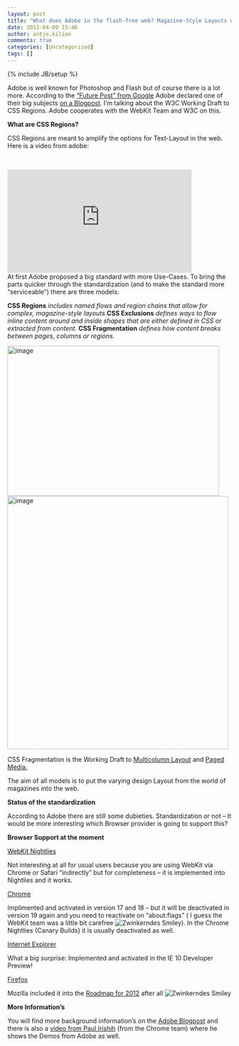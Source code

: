 ```yaml
---
layout: post
title: "What does Adobe in the flash-free web? Magazine-Style Layouts with CSS Regions!"
date: 2012-04-09 15:46
author: antje.kilian
comments: true
categories: [Uncategorized]
tags: []
---
```

{% include JB/setup %}
&nbsp;

<strong> </strong>

Adobe is well known for Photoshop and Flash but of course there is a lot more. According to the <a href="http://code-inside.de/blog/2012/03/14/cutting-edge-chrome-web-platform-technologies/">“Future Post” from Google</a> Adobe declared one of their big subjects <a href="http://blogs.adobe.com/webplatform/2012/03/16/css-regions-one-year-in/">on a Blogpost</a>. I’m talking about the W3C Working Draft to CSS Regions. Adobe cooperates with the WebKit Team and W3C on this.

<strong> </strong>

<strong>What are CSS Regions?</strong>

CSS Regions are meant to amplify the options for Text-Layout in the web. Here is a video from adobe:

&nbsp;
<div id="scid:5737277B-5D6D-4f48-ABFC-DD9C333F4C5D:99a4b9d0-aa88-4af6-8787-508df8c4f4a7" class="wlWriterEditableSmartContent" style="margin: 0px; display: inline; float: none; padding: 0px;">
<div><object width="414" height="232"><param name="movie" value="http://www.youtube.com/v/SEdC2V9TTYs?hl=en&amp;hd=1" /><embed type="application/x-shockwave-flash" width="414" height="232" src="http://www.youtube.com/v/SEdC2V9TTYs?hl=en&amp;hd=1"></embed></object></div>
</div>
At first Adobe proposed a big standard with more Use-Cases. To bring the parts quicker through the standardization (and to make the standard more “serviceable”) there are three models:

<strong>CSS Regions</strong><em> </em><em>includes named flows and region chains that allow for complex, magazine-style layouts.</em><strong>CSS Exclusions</strong><em> </em><em>defines ways to flow inline content around and inside shapes that are either defined in CSS or extracted from content.</em><em> </em><strong>CSS Fragmentation</strong><em> </em><em>defines how content breaks between pages, columns or regions.</em>

<img style="background-image: none; padding-left: 0px; padding-right: 0px; padding-top: 0px; border: 0px;" title="image" src="http://code-inside.de/blog/wp-content/uploads/image_thumb648.png" border="0" alt="image" width="476" height="337" />

<img title="image" src="http://code-inside.de/blog/wp-content/uploads/image_thumb649.png" border="0" alt="image" width="497" height="569" />

<em> </em>

CSS Fragmentation is the Working Draft to <a href="http://www.w3.org/TR/css3-multicol/">Multicolumn Layout</a> and <a href="http://www.w3.org/TR/css3-page/">Paged Media.</a>

The aim of all models is to put the varying design Layout from the world of magazines into the web.

<strong>Status of the standardization </strong>

According to Adobe there are still some dubieties. Standardization or not – It would be more interesting which Browser provider is going to support this?

<strong>Browser Support at the moment </strong>

<strong> </strong>

<span style="text-decoration: underline;">WebKit Nightlies</span>

<span style="text-decoration: underline;"> </span>

Not interesting at all for usual users because you are using WebKit via Chrome or Safari “indirectly” but for completeness – it is implemented into Nightlies and it works.

<span style="text-decoration: underline;">Chrome</span>

Implimented and activated in version 17 and 18 – but it will be deactivated in version 19 again and you need to reactivate on “about:flags” ( I guess the WebKit team was a little bit carefree <img class="wlEmoticon wlEmoticon-winkingsmile" style="border-style: none;" src="http://code-inside.de/blog-in/wp-content/uploads/wlEmoticon-winkingsmile37.png" alt="Zwinkerndes Smiley" />). In the Chrome Nightlies (Canary Builds) it is usually deactivated as well.

<span style="text-decoration: underline;">Internet Explorer</span>

<span style="text-decoration: underline;"> </span>

What a big surprise: Implemented and activated in the IE 10 Developer Preview!

<span style="text-decoration: underline;">Firefox</span>

Mozilla included it into the <a href="https://wiki.mozilla.org/Platform/Roadmap">Roadmap for 2012</a> after all <img class="wlEmoticon wlEmoticon-winkingsmile" style="border-style: none;" src="http://code-inside.de/blog-in/wp-content/uploads/wlEmoticon-winkingsmile37.png" alt="Zwinkerndes Smiley" />

<strong> </strong>

<strong>More Information’s</strong>

You will find more background information’s on the <a href="http://blogs.adobe.com/webplatform/2012/03/16/css-regions-one-year-in/">Adobe Blogpost</a> and there is also a <a href="http://www.youtube.com/watch?feature=player_detailpage&amp;v=zH5bJSG0DZk#t=6657s">video from Paul Irishih</a> (from the Chrome team) where he shows the Demos from Adobe as well.
